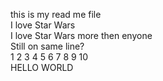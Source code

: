 this is my read me file <br>
I love Star Wars <br>
I love Star Wars more then enyone <br>
Still on same line? <br>
1
2
3
4
5
6
7
8
9
10
<br>
HELLO WORLD
